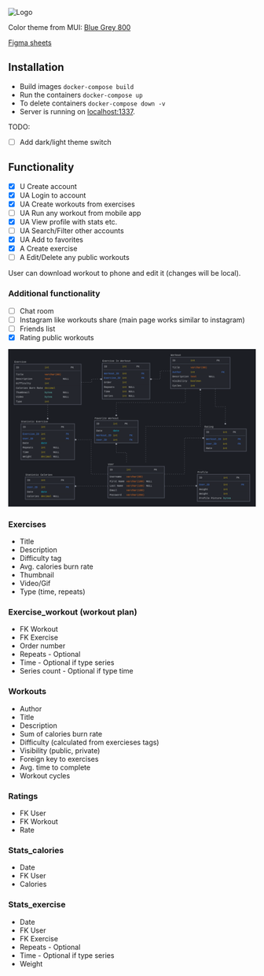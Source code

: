 ![Logo](https://github.com/justdodo27/gymshare/blob/main/logo.svg)

Color theme from MUI: [Blue Grey 800](https://material.io/resources/color/#!/?view.left=0&view.right=0&primary.color=37474F)

[Figma sheets](https://www.figma.com/file/NBXKdLdnr68XTPzFJYrgUF/Mobile-View-Gymshare?node-id=0%3A1)

## Installation
- Build images ```docker-compose build```
- Run the containers ```docker-compose up```
- To delete containers ```docker-compose down -v```
- Server is running on [localhost:1337](http://localhost:1337).

TODO:
- [ ] Add dark/light theme switch

## Functionality
- [x] U Create account
- [x] UA Login to account
- [x] UA Create workouts from exercises
- [ ] UA Run any workout from mobile app
- [x] UA View profile with stats etc.
- [ ] UA Search/Filter other accounts
- [x] UA Add to favorites
- [x] A Create exercise
- [ ] A Edit/Delete any public workouts

User can download workout to phone and edit it (changes will be local).

### Additional functionality
- [ ] Chat room
- [ ] Instagram like workouts share (main page works similar to instagram)
- [ ] Friends list
- [x] Rating public workouts

![Database Model](https://github.com/justdodo27/gymshare/blob/main/schemat_bazy_danych.png)

### Exercises
- Title
- Description
- Difficulty tag
- Avg. calories burn rate
- Thumbnail
- Video/Gif
- Type (time, repeats)

### Exercise_workout (workout plan)
- FK Workout
- FK Exercise
- Order number
- Repeats - Optional
- Time - Optional if type series
- Series count - Optional if type time

### Workouts
- Author
- Title
- Description
- Sum of calories burn rate
- Difficulty (calculated from exercieses tags)
- Visibility (public, private)
- Foreign key to exercises
- Avg. time to complete
- Workout cycles

### Ratings
- FK User
- FK Workout
- Rate

### Stats_calories
- Date
- FK User
- Calories

### Stats_exercise
- Date
- FK User
- FK Exercise
- Repeats - Optional
- Time - Optional if type series
- Weight 
